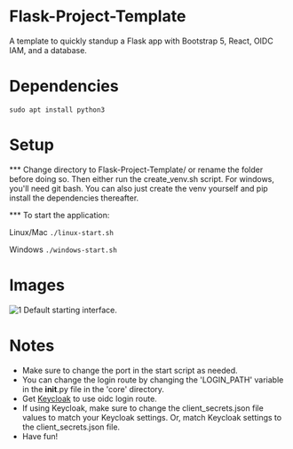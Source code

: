 # Flask-Project-Template
A template to quickly standup a Flask app with Bootstrap 5, React, OIDC IAM, and a database.

# Dependencies
``` sudo apt install python3 ```

# Setup
*** Change directory to Flask-Project-Template/ or rename the folder before doing so. Then either run the create_venv.sh script. For windows, you'll need git bash. You can also just create the venv yourself and pip install the dependencies thereafter.

*** To start the application:

Linux/Mac
``` ./linux-start.sh ```

Windows
``` ./windows-start.sh ```


# Images
![1 Default starting interface. ](images/pic1.png)

# Notes
* Make sure to change the port in the start script as needed.
* You can change the login route by changing the 'LOGIN_PATH' variable in the __init__.py file in the 'core' directory.
* Get [Keycloak](https://www.keycloak.org) to use oidc login route.
* If using Keycloak, make sure to change the client_secrets.json file values to match your Keycloak settings. Or, match Keycloak settings to the client_secrets.json file.
* Have fun!
